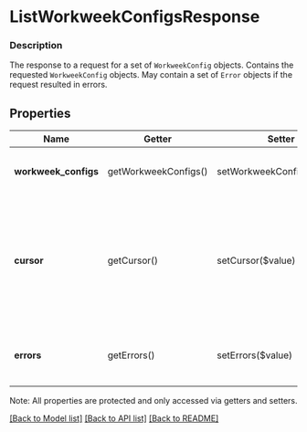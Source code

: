 # ListWorkweekConfigsResponse

### Description

The response to a request for a set of `WorkweekConfig` objects. Contains the requested `WorkweekConfig` objects. May contain a set of `Error` objects if the request resulted in errors.

## Properties
Name | Getter | Setter | Type | Description | Notes
------------ | ------------- | ------------- | ------------- | ------------- | -------------
**workweek_configs** | getWorkweekConfigs() | setWorkweekConfigs($value) | [**\SquareConnect\Model\WorkweekConfig[]**](WorkweekConfig.md) | A page of Employee Wage results. | [optional] 
**cursor** | getCursor() | setCursor($value) | **string** | Value supplied in the subsequent request to fetch the next page of Employee Wage results. | [optional] 
**errors** | getErrors() | setErrors($value) | [**\SquareConnect\Model\Error[]**](Error.md) | Any errors that occurred during the request. | [optional] 

Note: All properties are protected and only accessed via getters and setters.

[[Back to Model list]](../../README.md#documentation-for-models) [[Back to API list]](../../README.md#documentation-for-api-endpoints) [[Back to README]](../../README.md)

